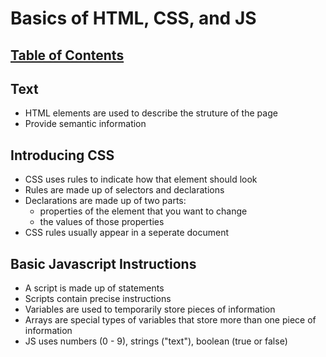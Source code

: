 # Basics of HTML, CSS, and JS

## [Table of Contents](README.md)

## Text

- HTML elements are used to describe the struture of the page
- Provide semantic information

## Introducing CSS

- CSS uses rules to indicate how that element should look
- Rules are made up of selectors and declarations
- Declarations are made up of two parts: 
    - properties of the element that you want to change
    - the values of those properties
- CSS rules usually appear in a seperate document

## Basic Javascript Instructions

- A script is made up of statements
- Scripts contain precise instructions
- Variables are used to temporarily store pieces of information
- Arrays are special types of variables that store more than one piece of information
- JS uses numbers (0 - 9), strings ("text"), boolean (true or false)